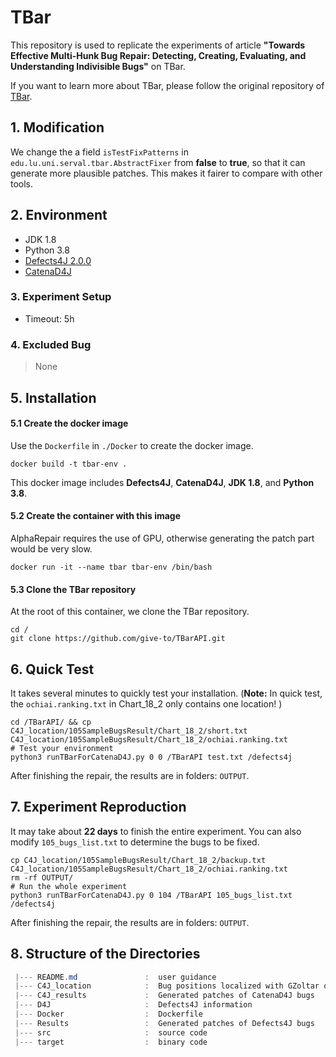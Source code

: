 
# TBar
This repository is used to replicate the experiments of article **"Towards Effective Multi-Hunk Bug Repair: Detecting, Creating, Evaluating, and Understanding Indivisible Bugs"** on TBar. 

If you want to learn more about TBar, please follow the original repository of [TBar](https://github.com/TruX-DTF/TBar).



## 1. Modification

 We change the a field `isTestFixPatterns` in `edu.lu.uni.serval.tbar.AbstractFixer` from **false** to **true**, so that it can generate more plausible patches. This makes it fairer to compare with other tools.




## 2. Environment
 - JDK 1.8
 - Python 3.8
 - [Defects4J 2.0.0](https://github.com/rjust/defects4j)
- [CatenaD4J](https://github.com/universetraveller/CatenaD4J)



### 3. Experiment Setup

- Timeout: 5h



### 4. Excluded Bug

> None



## 5. Installation

#### 5.1 Create the docker image

Use the `Dockerfile` in `./Docker` to create the docker image.

```shell
docker build -t tbar-env .
```

This docker image includes **Defects4J**, **CatenaD4J**, **JDK 1.8**, and **Python 3.8**.

#### 5.2 Create the container with this image

AlphaRepair requires the use of GPU, otherwise generating the patch part would be very slow.

```shell
docker run -it --name tbar tbar-env /bin/bash
```

#### 5.3 Clone the TBar repository

At the root of this container, we clone the TBar repository.

```shell
cd /
git clone https://github.com/give-to/TBarAPI.git
```



## 6. Quick Test

It takes several minutes to quickly test your installation. (**Note:** In quick test, the `ochiai.ranking.txt` in Chart_18_2 only contains one location! )

```shell
cd /TBarAPI/ && cp C4J_location/105SampleBugsResult/Chart_18_2/short.txt C4J_location/105SampleBugsResult/Chart_18_2/ochiai.ranking.txt
# Test your environment
python3 runTBarForCatenaD4J.py 0 0 /TBarAPI test.txt /defects4j
```

After finishing the repair, the results are in folders: `OUTPUT`.



## 7. Experiment Reproduction

It may take about **22 days** to finish the entire experiment. You can also modify `105_bugs_list.txt` to determine the bugs to be fixed.

```shell
cp C4J_location/105SampleBugsResult/Chart_18_2/backup.txt C4J_location/105SampleBugsResult/Chart_18_2/ochiai.ranking.txt
rm -rf OUTPUT/
# Run the whole experiment
python3 runTBarForCatenaD4J.py 0 104 /TBarAPI 105_bugs_list.txt /defects4j
```

After finishing the repair, the results are in folders: `OUTPUT`.



## 8. Structure of the Directories

 ```powershell
  |--- README.md               :  user guidance
  |--- C4J_location            :  Bug positions localized with GZoltar of CatenaD4J bugs
  |--- C4J_results             :  Generated patches of CatenaD4J bugs
  |--- D4J                     :  Defects4J information
  |--- Docker                  :  Dockerfile
  |--- Results                 :  Generated patches of Defects4J bugs
  |--- src                     :  source code
  |--- target                  :  binary code
 ```
